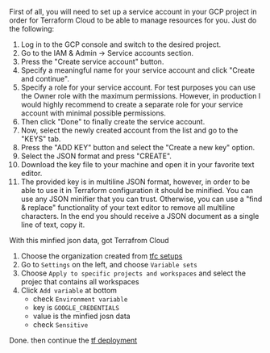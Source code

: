 First of all, you will need to set up a service account in your GCP project in order for Terraform Cloud to be able to manage resources for you. Just do the following:

1. Log in to the GCP console and switch to the desired project.
2. Go to the IAM & Admin → Service accounts section.
3. Press the "Create service account" button.
4. Specify a meaningful name for your service account and click "Create and continue".
5. Specify a role for your service account. For test purposes you can use the Owner role with the maximum permissions. However, in production I would highly recommend to create a separate role for your service account with minimal possible permissions.
6. Then click "Done" to finally create the service account.
7. Now, select the newly created account from the list and go to the "KEYS" tab.
8. Press the "ADD KEY" button and select the "Create a new key" option.
9. Select the JSON format and press "CREATE".
10. Download the key file to your machine and open it in your favorite text editor.
11. The provided key is in multiline JSON format, however, in order to be able to use it in Terraform configuration it should be minified. You can use any JSON minifier that you can trust. Otherwise, you can use a "find & replace" functionality of your text editor to remove all multiline characters. In the end you should receive a JSON document as a single line of text, copy it.


With this minfied json data, got Terrafrom Cloud
1. Choose the organization created from [tfc setups](./01.terraform_cloud_setup.md)
2. Go to `Settings` on the left, and choose `Variable sets`
3. Choose `Apply to specific projects and workspaces` and select the projec that contains all workspaces
4. Click `Add variable` at bottom
    - check `Environment variable`
    - key is `GOOGLE_CREDENTIALS`
    - value is the minfied josn data
    - check `Sensitive`

Done. then continue the [tf deployment](./03.how_to_deploy.md) 